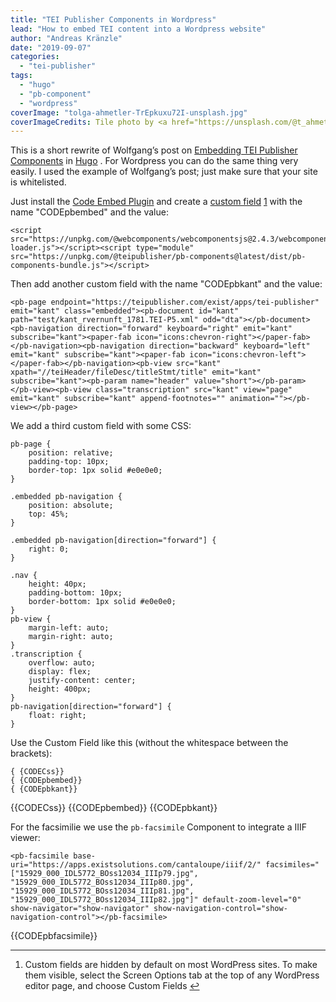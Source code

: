 ```yaml
---
title: "TEI Publisher Components in Wordpress"
lead: "How to embed TEI content into a Wordpress website"
author: "Andreas Kränzle"
date: "2019-09-07"
categories: 
  - "tei-publisher"
tags: 
  - "hugo"
  - "pb-component"
  - "wordpress"
coverImage: "tolga-ahmetler-TrEpkuxu72I-unsplash.jpg"
coverImageCredits: Tile photo by <a href="https://unsplash.com/@t_ahmetler?utm_source=unsplash&utm_medium=referral&utm_content=creditCopyText" target="unsplash">Tolga Ahmetler</a> on <a href="https://unsplash.com/s/photos/pack?utm_source=unsplash&utm_medium=referral&utm_content=creditCopyText" target="unsplash">Unsplash</a>
---
```


This is a short rewrite of Wolfgang’s post on [Embedding TEI Publisher Components](https://teipublisher.onrender.com/post/embedding-publisher/) in [Hugo](https://gohugo.io/) . For Wordpress you can do the same thing very easily. I used the example of Wolfgang’s post; just make sure that your site is whitelisted.

Just install the [Code Embed Plugin](https://de.wordpress.org/plugins/simple-embed-code/) and create a [custom field](https://wordpress.org/support/article/custom-fields/) [1](#fn:1) with the name "CODEpbembed" and the value:

```
<script src="https://unpkg.com/@webcomponents/webcomponentsjs@2.4.3/webcomponents-loader.js"></script><script type="module" src="https://unpkg.com/@teipublisher/pb-components@latest/dist/pb-components-bundle.js"></script>
```

Then add another custom field with the name "CODEpbkant" and the value:

```
<pb-page endpoint="https://teipublisher.com/exist/apps/tei-publisher" emit="kant" class="embedded"><pb-document id="kant" path="test/kant_rvernunft_1781.TEI-P5.xml" odd="dta"></pb-document><pb-navigation direction="forward" keyboard="right" emit="kant" subscribe="kant"><paper-fab icon="icons:chevron-right"></paper-fab></pb-navigation><pb-navigation direction="backward" keyboard="left" emit="kant" subscribe="kant"><paper-fab icon="icons:chevron-left"></paper-fab></pb-navigation><pb-view src="kant" xpath="//teiHeader/fileDesc/titleStmt/title" emit="kant" subscribe="kant"><pb-param name="header" value="short"></pb-param></pb-view><pb-view class="transcription" src="kant" view="page" emit="kant" subscribe="kant" append-footnotes="" animation=""></pb-view></pb-page>
```

We add a third custom field with some CSS:

```
pb-page {
    position: relative;
    padding-top: 10px;
    border-top: 1px solid #e0e0e0;
}

.embedded pb-navigation {
    position: absolute;
    top: 45%;
}

.embedded pb-navigation[direction="forward"] {
    right: 0;
}

.nav {
    height: 40px;
    padding-bottom: 10px;
    border-bottom: 1px solid #e0e0e0;
}
pb-view {
    margin-left: auto;
    margin-right: auto;
}
.transcription {
    overflow: auto;
    display: flex;
    justify-content: center;
    height: 400px;
}
pb-navigation[direction="forward"] {
    float: right;
}
```

Use the Custom Field like this (without the whitespace between the brackets):

```
{ {CODECss}}
{ {CODEpbembed}}
{ {CODEpbkant}}
```

{{CODECss}} {{CODEpbembed}} {{CODEpbkant}}

For the facsimilie we use the `pb-facsimile` Component to integrate a IIIF viewer:

```
<pb-facsimile base-uri="https://apps.existsolutions.com/cantaloupe/iiif/2/" facsimiles="["15929_000_IDL5772_BOss12034_IIIp79.jpg", "15929_000_IDL5772_BOss12034_IIIp80.jpg", "15929_000_IDL5772_BOss12034_IIIp81.jpg", "15929_000_IDL5772_BOss12034_IIIp82.jpg"]" default-zoom-level="0" show-navigator="show-navigator" show-navigation-control="show-navigation-control"></pb-facsimile>
```

{{CODEpbfacsimile}}

* * *

1. Custom fields are hidden by default on most WordPress sites. To make them visible, select the Screen Options tab at the top of any WordPress editor page, and choose Custom Fields [↩](#fnref1:1)